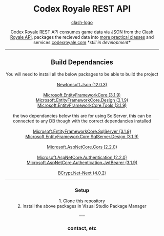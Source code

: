 <div display="flex" align="center"> 
<br />

# Codex Royale REST API 
[clash-logo]

Codex Royale REST API consumes game data via JSON from the [Clash Royale API](https://developer.clashroyale.com), packages the recieved data into [more practical classes](https://github.com/evandagrift/clash-royale-classes) and services [codexroyale.com](www.codexroyale.com) \**still in development\**

---
## Build Dependancies
You will need to install all the below packages to be able to build the project<br />
<br />
[Newtonsoft.Json (12.0.3)](https://www.newtonsoft.com/json)<br />
<br />
[Microsoft.EntityFrameworkCore (3.1.9)](https://docs.microsoft.com/en-us/ef/core/)
<br />
[Microsoft.EntityFrameworkCore.Design (3.1.9)](https://docs.microsoft.com/en-us/ef/core/)
<br />
[Microsoft.EntityFrameworkCore.Tools (3.1.9)](https://docs.microsoft.com/en-us/ef/core/)<br />
<br />
the two dependancies below this are for using SqlServer, this can be connected to any DB though with the correct dependancies installed<br />
<br />
[Microsoft.EntityFrameworkCore.SqlServer (3.1.9)](https://docs.microsoft.com/en-us/ef/core/)
<br />
[Microsoft.EntityFrameworkCore.SqlServer.Design (3.1.9)](https://docs.microsoft.com/en-us/ef/core/)<br />
<br />
[Microsoft.AspNetCore.Cors (2.2.0)](https://www.nuget.org/packages/Microsoft.AspNetCore.Cors/)<br />
<br />
[Microsoft.AspNetCore.Authentication (2.2.0)](https://docs.microsoft.com/en-us/aspnet/core/security/authentication/?view=aspnetcore-3.1)
<br />
[Microsoft.AspNetCore.Authentication.JwtBearer (3.1.9)](https://docs.microsoft.com/en-us/aspnet/core/security/authentication/?view=aspnetcore-3.1)<br />
<br />
[BCrypt.Net-Next (4.0.2)](https://github.com/BcryptNet/bcrypt.net/)

---

### Setup
<p text-align="left">
1. Clone this repository <br />
2. Install the above packages in Visual Studio Package Manager
</p>
---

### contact, etc


</div>

[clash-logo]:https://uc09cdbb3b2643b7064228146b69.previews.dropboxusercontent.com/p/thumb/ABMP6UdWBTH37pdZewBaJ7FywNLGhdKXUOVOxOSen902cGr-b01gnUUbTc81ZwKb7CpNcL_T9sdP_jVPN0fsdajS0BPUefVjl7gZtVPBfNIDFa8zAj66Fh4ExDaNKQHk3J7KS0111Evph892MpySuhmigW0puuKuDGmPtT3fUqZGWfsJRDkoBOxQA8ZQiL2f4NC72a2oNwwuh21lFNxY9RpB4Yp0t3T6iVw0LbqLIlT383277nXxyrwb-FJVVFTH0gtq60Xk1CMmsW3Om5D-CFj6hIVhISqGdezPPJW1RAuljNr6Xu43_oilpnPJPTL9UgsUISk4jEva1Cl95ToUqZlWpS5rTF433YReGD7yoS9O3Exl1nL0fNrdpTumeLu6BZ5rmRCuYEHdim_oFNGxsnCZFhdLa8i3R4PCnp7y9UaU_WIERgLzheXfCRG4uk4ceoZNXGqzQhLqOqWCTVU_iAWs_x8PQ0tRI7uVX-bPdTLnHosQz1llf79YUQPyFhgT04GQeBzw1_Gf6wLn3pYRN21pr6kOW85mfpMhGWlTWx4g8A/p.png
